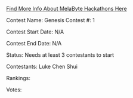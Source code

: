 [Find More Info About MelaByte Hackathons Here](https://github.com/MelaByte/hackathon-rules)

Contest Name: Genesis
Contest #: 1

Contest Start Date: N/A

Contest End Date: N/A

Status: Needs at least 3 contestants to start

Contestants:
Luke Chen Shui

Rankings: 

Votes:
